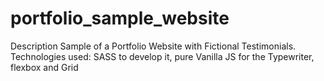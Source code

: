 # portfolio_sample_website
Description
Sample of a Portfolio Website with Fictional Testimonials.
Technologies used:
SASS to develop it, pure Vanilla JS for the Typewriter, flexbox and Grid
